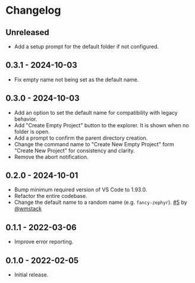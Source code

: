 # Changelog

## Unreleased

- Add a setup prompt for the default folder if not configured.

## 0.3.1 - 2024-10-03

- Fix empty name not being set as the default name.

## 0.3.0 - 2024-10-03

- Add an option to set the default name for compatibility with legacy behavior.
- Add "Create Empty Project" button to the explorer. It is shown when no folder is open.
- Add a prompt to confirm the parent directory creation.
- Change the command name to "Create New Empty Project" form "Create New Project" for consistency and clarity.
- Remove the abort notification.

## 0.2.0 - 2024-10-01

- Bump minimum required version of VS Code to 1.93.0.
- Refactor the entire codebase.
- Change the default name to a random name (e.g. `fancy-zephyr`). [#5] by [@wmstack]

[#5]: https://github.com/publictheta/vscode-create-project/pull/5
[@wmstack]: https://github.com/wmstack

## 0.1.1 - 2022-03-06

- Improve error reporting.

## 0.1.0 - 2022-02-05

- Initial release.
